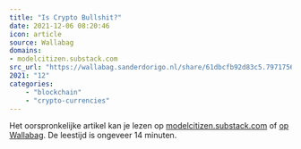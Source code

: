 ```yaml
---
title: "Is Crypto Bullshit?"
date: 2021-12-06 08:20:46
icon: article
source: Wallabag
domains:
- modelcitizen.substack.com
src_url: "https://wallabag.sanderdorigo.nl/share/61dbcfb92d83c5.79717565"
2021: "12"
categories:
    - "blockchain"
    - "crypto-currencies"
---
```

Het oorspronkelijke artikel kan je lezen op [modelcitizen.substack.com](https://modelcitizen.substack.com/p/is-crypto-bullshit) of [op Wallabag](https://wallabag.sanderdorigo.nl/share/61dbcfb92d83c5.79717565). De leestijd is ongeveer 14 minuten.